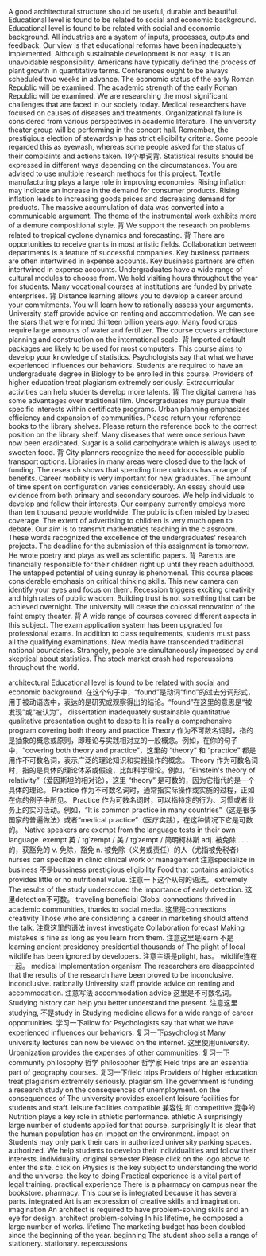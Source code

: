 A good architectural structure should be useful, durable and beautiful.
Educational level is found to be related to social and economic background.
Educational level is found to be related with social and economic background.
All industries are a system of inputs, processes, outputs and feedback.
Our view is that educational reforms have been inadequately implemented.
Although sustainable development is not easy, it is an unavoidable responsibility.
Americans have typically defined the process of plant growth in quantitative terms.
Conferences ought to be always scheduled two weeks in advance.
The economic status of the early Roman Republic will be examined.
The academic strength of the early Roman Republic will be examined.
We are researching the most significant challenges that are faced in our society today.
Medical researchers have focused on causes of diseases and treatments.
Organizational failure is considered from various perspectives in academic literature.
The university theater group will be performing in the concert hall.
Remember, the prestigious election of stewardship has strict eligibility criteria.
Some people regarded this as eyewash, whereas some people asked for the status of their complaints and actions taken. 19个单词背.
Statistical results should be expressed in different ways depending on the circumstances.
You are advised to use multiple research methods for this project. 
Textile manufacturing plays a large role in improving economies.
Rising inflation may indicate an increase in the demand for consumer products.
Rising inflation leads to increasing goods prices and decreasing demand for products.
The massive accumulation of data was converted into a communicable argument.
The theme of the instrumental work exhibits more of a demure compositional style. 背
We support the research on problems related to tropical cyclone dynamics and forecasting. 背
There are opportunities to receive grants in most artistic fields. 
Collaboration between departments is a feature of successful companies.
Key business partners are often intertwined in expense accounts.
Key business partners are often intertwined in expense accounts.
Undergraduates have a wide range of cultural modules to choose from. 
We hold visiting hours throughout the year for students. 
Many vocational courses at institutions are funded by private enterprises. 背
Distance learning allows you to develop a career around your commitments.
You will learn how to rationally assess your arguments.
University staff provide advice on renting and accommodation.
We can see the stars that were formed thirteen billion years ago.
Many food crops require large amounts of water and fertilizer.
The course covers architecture planning and construction on the international scale. 背
Imported default packages are likely to be used for most computers.
This course aims to develop your knowledge of statistics.
Psychologists say that what we have experienced influences our behaviors.
Students are required to have an undergraduate degree in Biology to be enrolled in this course.
Providers of higher education treat plagiarism extremely seriously.
Extracurricular activities can help students develop more talents. 背
The digital camera has some advantages over traditional film.
Undergraduates may pursue their specific interests within certificate programs.
Urban planning emphasizes efficiency and expansion of communities.
Please return your reference books to the library shelves.
Please return the reference book to the correct position on the library shelf.
Many diseases that were once serious have now been eradicated.
Sugar is a solid carbohydrate which is always used to sweeten food. 背
City planners recognize the need for accessible public transport options.
Libraries in many areas were closed due to the lack of funding.
The research shows that spending time outdoors has a range of benefits.
Career mobility is very important for new graduates. 
The amount of time spent on configuration varies considerably.
An essay should use evidence from both primary and secondary sources. 
We help individuals to develop and follow their interests. 
Our company currently employs more than ten thousand people worldwide.
The public is often misled by biased coverage. 
The extent of advertising to children is very much open to debate.
Our aim is to transmit mathematics teaching in the classroom.
These words recognized the excellence of the undergraduates’ research projects.
The deadline for the submission of this assignment is tomorrow.
He wrote poetry and plays as well as scientific papers. 背
Parents are financially responsible for their children right up until they reach adulthood.
The untapped potential of using sunray is phenomenal.
This course places considerable emphasis on critical thinking skills.
This new camera can identify your eyes and focus on them.
Recession triggers exciting creativity and high rates of public wisdom.
Building trust is not something that can be achieved overnight.
The university will cease the colossal renovation of the faint empty theater. 背
A wide range of courses covered different aspects in this subject.
The exam application system has been upgraded for professional exams.
In addition to class requirements, students must pass all the qualifying examinations.
New media have transcended traditional national boundaries.
Strangely, people are simultaneously impressed by and skeptical about statistics.
The stock market crash had repercussions throughout the world.




architectural
Educational level is found to be related with social and economic background.  在这个句子中，“found”是动词“find”的过去分词形式，用于被动语态中，表达的是研究或观察得出的结论。“found”在这里的意思是“被发现”或“被认为”，
dissertation
inadequately
sustainable
quantitative
qualitative
presentation
ought to
despite
It is really a comprehensive program covering both theory and practice
Theory 作为不可数名词时，指的是抽象的概念或原则，即理论与实践相对立的一般概念。例如，在你的句子中，“covering both theory and practice”，这里的 “theory” 和 “practice” 都是用作不可数名词，表示广泛的理论知识和实践操作的概念。
Theory 作为可数名词时，指的是具体的理论体系或假设，比如科学理论。例如，“Einstein's theory of relativity”（爱因斯坦的相对论），这里 “theory” 是可数的，因为它指代的是一个具体的理论。
Practice 作为不可数名词时，通常指实际操作或实施的过程，正如在你的例子中所见。
Practice 作为可数名词时，可以指特定的行为、习惯或者业务上的实习活动。例如，“It is common practice in many countries”（这是很多国家的普遍做法）或者“medical practice”（医疗实践），在这种情况下它是可数的。
Native speakers are exempt from the language tests in their own language.
exempt
英
/ ɪɡˈzempt /
美
/ ɪɡˈzempt /
简明柯林斯
adj.
被免除……的，获豁免的
v.
免除，豁免
n.
被免除（义务或责任）的人（尤指被免税者）
nurses can specilize in clinic clinical work or management  注意specialize in 
business 不是bussiness
prestigious
eligibility
Food that contains antibiotics provides little or no nutritional value.  注意一下这个从句的语法。
extremely
The results of the study underscored the importance of early detection. 这里detection不可数。
traveling 
beneficial
Global connections thrived in academic communities, thanks to social media. 这里是connections
creativity
Those who are considering a career in marketing should attend the talk.  注意这里的语法
invest
investigate
Collaboration
forecast
Making mistakes is fine as long as you learn from them.   注意这里是learn 不是learning
ancient
presidency
presidential
thousands of
The plight of local wildlife has been ignored by developers. 注意主语是plight, has。 wildlife连在一起。
medical
Implementation
organism
The researchers are disappointed that the results of the research have been proved to be inconclusive. inconclusive.
rationally
University staff provide advice on renting and accommodation. 注意写法 accommodation advice 这里是不可数名词。
Studying history can help you better understand the present.  注意这里studying, 不是study in 
Studying medicine allows for a wide range of career opportunities.  学习一下allow for
Psychologists say that what we have experienced influences our behaviors. 复习一下psychologist
Many university lectures can now be viewed on the internet.  这里使用university.
Urbanization provides the expenses of other communities. 复习一下community
philosophy 哲学 philosopher 哲学家
Field trips are an essential part of geography courses. 复习一下field trips
Providers of higher education treat plagiarism extremely seriously. plagiarism
The government is funding a research study on the consequences of unemployment. on the consequences of 
The university provides excellent leisure facilities for students and staff.   leisure facilities
compatible 兼容性 和 competitive 竞争的
Nutrition plays a key role in athletic performance. athletic
A surprisingly large number of students applied for that course. surprisingly
It is clear that the human population has an impact on the environment. impact on
Students may only park their cars in authorized university parking spaces. authorized.
We help students to develop their individualities and follow their interests. individuality.
original
semester
Please click on the logo above to enter the site. click on
Physics is the key subject to understanding the world and the universe. the key to doing
Practical experience is a vital part of legal training. practical experience
There is a pharmacy on campus near the bookstore. pharmacy.
This course is integrated because it has several parts. integrated
Art is an expression of creative skills and imagination.  imagination
An architect is required to have problem-solving skills and an eye for design. architect problem-solving
In his lifetime, he composed a large number of works.  lifetime
The marketing budget has been doubled since the beginning of the year. beginning
The student shop sells a range of stationery. stationary.
repercussions